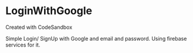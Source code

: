 # LoginWithGoogle
Created with CodeSandbox

Simple Login/ SignUp with Google and email and password.
Using firebase services for it.


